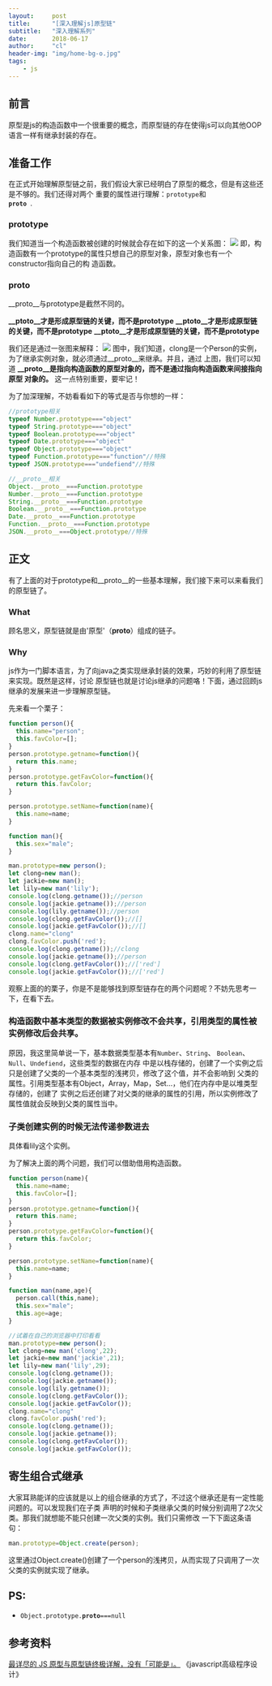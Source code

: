 ```yaml
---
layout:     post
title:      "[深入理解js]原型链"
subtitle:   "深入理解系列"
date:       2018-06-17
author:     "cl"
header-img: "img/home-bg-o.jpg"
tags:
    - js
---
```


## 前言
原型是js的构造函数中一个很重要的概念，而原型链的存在使得js可以向其他OOP语言一样有继承封装的存在。

## 准备工作
在正式开始理解原型链之前，我们假设大家已经明白了原型的概念，但是有这些还是不够的。我们还得对两个
重要的属性进行理解：<code>prototype</code>和<code> __proto__ </code>.

### prototype
我们知道当一个构造函数被创建的时候就会存在如下的这一个关系图：
![](/img/in-post/Prototype/instance1.png)
即，构造函数有一个prototype的属性只想自己的原型对象，原型对象也有一个constructor指向自己的构
造函数。

### __proto__
__proto__与prototype是截然不同的。

**__ptoto__才是形成原型链的关键，而不是prototype**
**__ptoto__才是形成原型链的关键，而不是prototype**
**__ptoto__才是形成原型链的关键，而不是prototype**

我们还是通过一张图来解释：
![](/img/in-post/Prototype/instance2.png)
图中，我们知道，clong是一个Person的实例，为了继承实例对象，就必须通过__proto__来继承。并且，通过
上图，我们可以知道 **__proto__是指向构造函数的原型对象的，而不是通过指向构造函数来间接指向原型
对象的。** 这一点特别重要，要牢记！

为了加深理解，不妨看看如下的等式是否与你想的一样：

```js
//prototype相关
typeof Number.prototype==="object"
typeof String.prototype==="object"
typeof Boolean.prototype==="object"
typeof Date.prototype==="object"
typeof Object.prototype==="object"
typeof Function.prototype==="function"//特殊
typeof JSON.prototype==="undefiend"//特殊

//__proto__相关
Object.__proto__===Function.prototype
Number.__proto__===Function.prototype
String.__proto__===Function.prototype
Boolean.__proto__===Function.prototype
Date.__proto__===Function.prototype
Function.__proto__===Function.prototype
JSON.__proto__===Object.prototype//特殊
```
## 正文
有了上面的对于prototype和__proto__的一些基本理解，我们接下来可以来看我们的原型链了。

### What
顾名思义，原型链就是由'原型'（__proto__）组成的链子。

### Why
js作为一门脚本语言，为了向java之类实现继承封装的效果，巧妙的利用了原型链来实现。既然是这样，讨论
原型链也就是讨论js继承的问题咯！下面，通过回顾js继承的发展来进一步理解原型链。

先来看一个栗子：
```js
function person(){
  this.name="person";
  this.favColor=[];
}
person.prototype.getname=function(){
  return this.name;
}
person.prototype.getFavColor=function(){
  return this.favColor;
}

person.prototype.setName=function(name){
  this.name=name;
}

function man(){
  this.sex="male";
}

man.prototype=new person();
let clong=new man();
let jackie=new man();
let lily=new man('lily');
console.log(clong.getname());//person
console.log(jackie.getname());//person
console.log(lily.getname());//person
console.log(clong.getFavColor());//[]
console.log(jackie.getFavColor());//[]
clong.name="clong"
clong.favColor.push('red');
console.log(clong.getname());//clong
console.log(jackie.getname());//person
console.log(clong.getFavColor());//['red']
console.log(jackie.getFavColor());//['red']

```
观察上面的的栗子，你是不是能够找到原型链存在的两个问题呢？不妨先思考一下，在看下去。

### 构造函数中基本类型的数据被实例修改不会共享，引用类型的属性被实例修改后会共享。
原因，我这里简单说一下，基本数据类型基本有<code>Number</code>、<code>String</code>、
<code>Boolean</code>、<code>Null</code>、<code>Undefiend</code>，这些类型的数据在内存
中是以栈存储的，创建了一个实例之后只是创建了父类的一个基本类型的浅拷贝，修改了这个值，并不会影响到
父类的属性。引用类型基本有Object，Array，Map，Set...，他们在内存中是以堆类型存储的，创建了
实例之后还创建了对父类的继承的属性的引用，所以实例修改了属性值就会反映到父类的属性当中。

### 子类创建实例的时候无法传递参数进去
具体看lily这个实例。

为了解决上面的两个问题，我们可以借助借用构造函数。

```js
function person(name){
  this.name=name;
  this.favColor=[];
}
person.prototype.getname=function(){
  return this.name;
}
person.prototype.getFavColor=function(){
  return this.favColor;
}

person.prototype.setName=function(name){
  this.name=name;
}

function man(name,age){
  person.call(this,name);
  this.sex="male";
  this.age=age;
}

//试着在自己的浏览器中打印看看
man.prototype=new person();
let clong=new man('clong',22);
let jackie=new man('jackie',21);
let lily=new man('lily',29);
console.log(clong.getname());
console.log(jackie.getname());
console.log(lily.getname());
console.log(clong.getFavColor());
console.log(jackie.getFavColor());
clong.name="clong"
clong.favColor.push('red');
console.log(clong.getname());
console.log(jackie.getname());
console.log(clong.getFavColor());
console.log(jackie.getFavColor());
```

## 寄生组合式继承
大家耳熟能详的应该就是以上的组合继承的方式了，不过这个继承还是有一定性能问题的。可以发现我们在子类
声明的时候和子类继承父类的时候分别调用了2次父类。那我们就想能不能只创建一次父类的实例。我们只需修改
一下下面这条语句：
```js
man.prototype=Object.create(person);
```
这里通过Object.create()创建了一个person的浅拷贝，从而实现了只调用了一次父类的实例就实现了继承。
## PS:
- <code>Object.prototype.__proto__===null</code>

## 参考资料
[最详尽的 JS 原型与原型链终极详解，没有「可能是」。](https://www.jianshu.com/p/dee9f8b14771)
《javascript高级程序设计》



